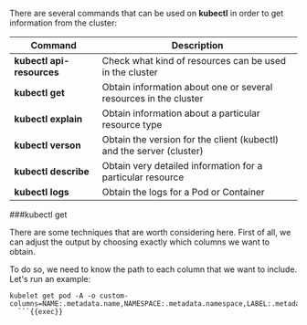 There are several commands that can be used on **kubectl** in order to get information from the cluster:

| Command                       | Description                                                           |
| ----------------------------- | --------------------------------------------------------------------- |
| **kubectl api-resources**     | Check what kind of resources can be used in the cluster               |
| **kubectl get**               | Obtain information about one or several resources in the cluster      |
| **kubectl explain**           | Obtain information about a particular resource type                   |
| **kubectl verson**            | Obtain the version for the client (kubectl) and the server (cluster)  |
| **kubectl describe**          | Obtain very detailed information for a particular resource            |
| **kubectl logs**              | Obtain the logs for a Pod or Container                                |

###kubectl get

There are some techniques that are worth considering here. First of all, we can adjust the output by choosing exactly which columns we want to obtain. 

To do so, we need to know the path to each column that we want to include. Let's run an example:

```
kubelet get pod -A -o custom-columns=NAME:.metadata.name,NAMESPACE:.metadata.namespace,LABEL:.metadata.labels
  ```{{exec}}



